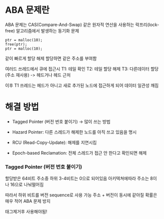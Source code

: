 # ABA 문제란
ABA 문제는 CAS(Compare-And-Swap) 같은 원자적 연산을 사용하는 락프리(lock-free) 알고리즘에서 발생하는 동기화 문제

```
ptr = malloc(10);
free(ptr);
ptr = malloc(10);
```
같이 빠르게 할당 해제 할당하면 같은 주소를 부여함

여러드 쓰레드에서 큐에 접근시
T1: 테일 확인
T2: 테일 할당 해제
T3: 다른데이터 할당(주소 재사용) -> 헤드거나 헤드 근처

이후 T1 쓰레드는 헤드가 아니고 새로 추가된 노드에 접근하게 되어 데이터 일관성 깨짐

# 해결 방법
- Tagged Pointer (버전 번호 붙이기) → 많이 쓰는 방법

- Hazard Pointer: 다른 스레드가 해제한 노드를 아직 쓰고 있음을 명시

- RCU (Read-Copy-Update): 해제를 지연시킴

- Epoch-based Reclamation: 전체 스레드가 접근 안 한다고 확인되면 해제

### Tagged Pointer (버전 번호 붙이기)
할당받은 64비트 주소중 하위 3-4비트는 0으로 되어있음
아키텍쳐에따라 주소는 8이나 16으로 나눠떨어짐

따라서 하위 비트를 버전 sequence로 사용 가능
주소 + 버전이 동시에 같아질 확률은 매우 적어 ABA 문제 방지

태그제거후 사용해야됨!